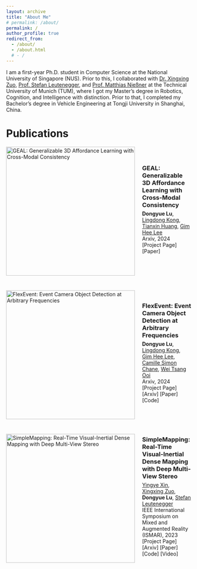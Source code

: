 ```yaml
---
layout: archive
title: "About Me"
# permalink: /about/
permalink: /
author_profile: true
redirect_from:
  - /about/
  - /about.html
  # - /
---
```


<!-- <p align = "justify">  -->
I am a first-year Ph.D. student in Computer Science at the National University of Singapore (NUS). Prior to this, I collaborated with [Dr. Xingxing Zuo](https://xingxingzuo.github.io/), [Prof. Stefan Leutenegger](https://www.professoren.tum.de/en/leutenegger-stefan), and [Prof. Matthias Nießner](https://niessnerlab.org/members/matthias_niessner/profile.html) at the Technical University of Munich (TUM), where I got my Master’s degree in Robotics, Cognition, and Intelligence with distinction. Prior to that, I completed my Bachelor’s degree in Vehicle Engineering at Tongji University in Shanghai, China.

Publications
======

<div style="display: flex; align-items: center; margin-bottom: 40px;">
  <img src="projects/geal/static/videos/webpage.gif" alt="GEAL: Generalizable 3D Affordance Learning with Cross-Modal Consistency" style="width: 350px; height: auto; margin-right: 20px;">
  <div>
    <h3 style="margin: 0;"><a href="http://dylanorange.github.io/projects/geal/static/files/geal.pdf" style="text-decoration: none;">GEAL: Generalizable 3D Affordance Learning with Cross-Modal Consistency</a></h3>
    <p style="margin: 5px 0;">
          <strong>Dongyue Lu</strong>,
          <a href="https://ldkong.com/">Lingdong Kong</a>,
          <a href="https://tianxinhuang.github.io/">Tianxin Huang</a>,
          <a href="https://www.comp.nus.edu.sg/~leegh/">Gim Hee Lee</a>
          <br>
      Arxiv, 2024<br>
      <a href="https://dylanorange.github.io/projects/geal" style="text-decoration: none; ">[Project Page]</a>
      <a href="http://dylanorange.github.io/projects/geal/static/files/geal.pdf" style="text-decoration: none;">[Paper]</a> 
      <!-- <a href="https://github.com/HLinChen/ChatSplat" style="text-decoration: none;">[Code]</a> -->
    </p>
    <div style="display: flex; align-items: center; margin-top: 10px;">
      <a href="https://github.com/yourrepo" style="display: flex; align-items: center; text-decoration: none; color: #000;">
      </a>
    </div>
  </div>
</div>

<div style="display: flex; align-items: center; margin-bottom: 40px;">
  <img src="files/flexevent_teaser.gif" alt="FlexEvent: Event Camera Object Detection at Arbitrary Frequencies" style="width: 350px; height: auto; margin-right: 20px;">
  <div>
    <h3 style="margin: 0;"><a href="https://arxiv.org/pdf/2412.06708" style="text-decoration: none;">FlexEvent: Event Camera Object Detection at Arbitrary Frequencies</a></h3>
    <p style="margin: 5px 0;">
          <strong>Dongyue Lu</strong>,
          <a href="https://ldkong.com/">Lingdong Kong</a>,
          <a href="https://www.comp.nus.edu.sg/~leegh/">Gim Hee Lee</a>,
          <a href="https://scholar.google.at/citations?user=mbMNjekAAAAJ&hl=en">Camille Simon Chane</a>,
          <a href="https://www.comp.nus.edu.sg/~ooiwt/">Wei Tsang Ooi</a>
          <br>
      Arxiv, 2024<br>
      <!-- color: #0073e6; -->
      <a href="https://flexevent.github.io" style="text-decoration: none; ">[Project Page]</a>
      <a href="https://arxiv.org/abs/2412.06708" style="text-decoration: none;">[Arxiv]</a> 
      <a href="https://arxiv.org/pdf/2412.06708" style="text-decoration: none;">[Paper]</a> 
      <a href="https://github.com/DylanOrange/flexevent" style="text-decoration: none;">[Code]</a>
    </p>
    <div style="display: flex; align-items: center; margin-top: 10px;">
      <a href="https://github.com/yourrepo" style="display: flex; align-items: center; text-decoration: none; color: #000;">
      </a>
    </div>
  </div>
</div>

<div style="display: flex; align-items: center; margin-bottom: 40px;">
  <img src="files/demo_720.gif" alt="SimpleMapping: Real-Time Visual-Inertial Dense Mapping with Deep Multi-View Stereo" style="width: 350px; height: auto; margin-right: 20px;">
  <div>
    <h3 style="margin: 0;"><a href="https://yingyexin.github.io/simplemapping.html" style="text-decoration: none;">SimpleMapping: Real-Time Visual-Inertial Dense Mapping with Deep Multi-View Stereo</a></h3>
    <p style="margin: 5px 0;">
          <a href="https://yingyexin.github.io/">Yingye Xin</a>,
          <a href="https://xingxingzuo.github.io/">Xingxing Zuo</a>,
          <strong>Dongyue Lu</strong>,
          <a href="https://www.professoren.tum.de/en/leutenegger-stefan">Stefan Leutenegger</a>
          <br>
      IEEE International Symposium on Mixed and Augmented Reality (ISMAR), 2023<br>
      <!-- color: #0073e6; -->
      <a href="https://yingyexin.github.io/simplemapping.html" style="text-decoration: none; ">[Project Page]</a>
      <a href="https://arxiv.org/abs/2306.08648" style="text-decoration: none;">[Arxiv]</a> 
      <a href="https://arxiv.org/pdf/2306.08648" style="text-decoration: none;">[Paper]</a> 
      <a href="https://github.com/yingyexin/SimpleMapping" style="text-decoration: none;">[Code]</a>
      <a href="https://www.youtube.com/watch?v=qn35joS5zZM" style="text-decoration: none;">[Video]</a>
    </p>
    <div style="display: flex; align-items: center; margin-top: 10px;">
      <a href="https://github.com/yourrepo" style="display: flex; align-items: center; text-decoration: none; color: #000;">
      </a>
    </div>
  </div>
</div>